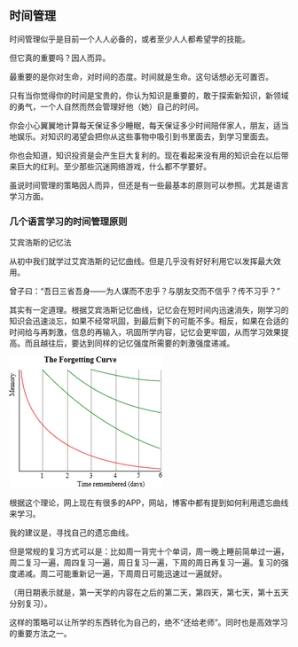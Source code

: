 ## 时间管理

时间管理似乎是目前一个人人必备的，或者至少人人都希望学的技能。

但它真的重要吗？因人而异。

最重要的是你对生命，对时间的态度。时间就是生命。这句话想必无可置否。

只有当你觉得你的时间是宝贵的，你认为知识是重要的，敢于探索新知识，新领域的勇气，一个人自然而然会管理好他（她）自己的时间。

你会小心翼翼地计算每天保证多少睡眠，每天保证多少时间陪伴家人，朋友，适当地娱乐。对知识的渴望会把你从这些事物中吸引到书里面去，到学习里面去。

你也会知道，知识投资是会产生巨大复利的。现在看起来没有用的知识会在以后带来巨大的红利。至少那些沉迷网络游戏，什么都不学要好。

虽说时间管理的策略因人而异，但还是有一些最基本的原则可以参照。尤其是语言学习方面。

### 几个语言学习的时间管理原则

艾宾浩斯的记忆法

从初中我们就学过艾宾浩斯的记忆曲线。但是几乎没有好好利用它以发挥最大效用。

曾子曰：“吾日三省吾身——为人谋而不忠乎？与朋友交而不信乎？传不习乎？”

其实有一定道理。根据艾宾浩斯记忆曲线，记忆会在短时间内迅速消失，刚学习的知识会迅速淡忘，如果不经常巩固，到最后剩下的可能不多。相反，如果在合适的时间给与再刺激，信息的再输入，巩固所学内容，记忆会更牢固，从而学习效果提高。而且越往后，要达到同样的记忆强度所需要的刺激强度递减。

![](/assets/ForgettingCurve.png)

根据这个理论，网上现在有很多的APP，网站，博客中都有提到如何利用遗忘曲线来学习。

我的建议是，寻找自己的遗忘曲线。

但是常规的复习方式可以是：比如周一背完十个单词，周一晚上睡前简单过一遍，周二复习一遍，周四复习一遍，周日复习一遍，下周的周日再复习一遍。复习的强度递减。周二可能重新记一遍，下周周日可能迅速过一遍就好。

（用日期表示就是，第一天学的内容在之后的第二天，第四天，第七天，第十五天分别复习）。

这样的策略可以让所学的东西转化为自己的，绝不“还给老师”。同时也是高效学习的重要方法之一。



